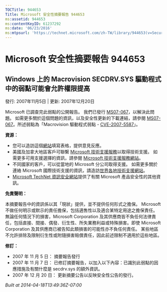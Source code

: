 ```yaml
---
TOCTitle: 944653
Title: Microsoft 安全性摘要報告 944653
ms:assetid: 944653
ms:contentKeyID: 61237292
ms:date: '06/23/2016'
ms:mtpsurl: 'https://technet.microsoft.com/zh-TW/library/944653(v=Security.10)'
---
```



Microsoft 安全性摘要報告 944653
===============================

Windows 上的 Macrovision SECDRV.SYS 驅動程式中的弱點可能會允許權限提高
----------------------------------------------------------------------

發行: 2007年11月5日 | 更新: 2007年12月20日

Microsoft 已調查完此弱點的公開報告。 我們已發行 [MS07-067](http://technet.microsoft.com/security/bulletin/ms07-067)，以解決此問題。 如需更多關於這個問題的資訊，以及安全性更新的下載連結，請參閱 [MS07-067](http://technet.microsoft.com/security/bulletin/ms07-067)。所述弱點為「Macrovision 驅動程式弱點 - [CVE-2007-5587](http://www.cve.mitre.org/cgi-bin/cvename.cgi?name=cve-2007-5587)」。

**資源：** 

-   您可以造訪這個[網站](https://support.microsoft.com/common/survey.aspx?scid=sw;en;1257&amp;showpage=1&amp;ws=technet&amp;sd=tech)填寫表格，提供意見反應。
-   美國及加拿大地區客戶可聯繫 [Microsoft 技術支援服務](http://go.microsoft.com/fwlink/?linkid=21131)以取得技術支援。 如需更多可用支援選擇的資訊，請參閱 [Microsoft 技術支援服務網站](http://support.microsoft.com/)。
-   不同國家的客戶，可以從當地的 Microsoft 分公司取得支援。 如需更多關於連絡 Microsoft 國際技術支援的資訊，請造訪[世界各地技術支援網站](http://go.microsoft.com/fwlink/?linkid=21155)。
-   [Microsoft TechNet 資訊安全網站](http://www.microsoft.com/taiwan/technet/security/default.mspx)提供了有關 Microsoft 產品安全性的其他資訊。

**免責聲明：** 

本摘要報告中的資訊係以其「現狀」提供，並不提供任何形式之擔保。 Microsoft 不做任何明示或默示的責任擔保，包括適售性以及適合某特定用途之擔保責任。 無論任何情況下的損害，Microsoft Corporation 及其供應商皆不負任何法律責任，包括直接、間接、偶發、衍生性、所失業務利益或特殊損害。即使 Microsoft Corporation 及其供應商已被告知此類損害的可能性亦不負任何責任。 某些地區不允許排除及限制衍生性或附隨損害賠償責任，因此前述限制不適用於這些地區。

**修訂：** 

-   2007 年 11 月 5 日： 摘要報告發行
-   2007 年 11 月 7 日： 已修訂摘要報告，以加入以下內容：已識別此弱點的因應措施及有關什麼是 secdrv.sys 的額外資訊。
-   2007 年 12 月 20 日： 更新摘要公告以反映安全性公告的發行。

*Built at 2014-04-18T13:49:36Z-07:00*
